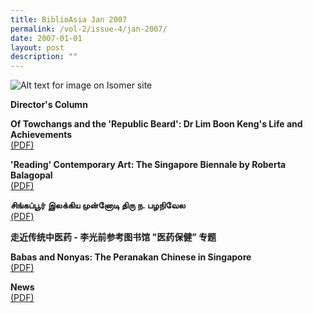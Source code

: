 ```yaml
---
title: BiblioAsia Jan 2007
permalink: /vol-2/issue-4/jan-2007/
date: 2007-01-01
layout: post
description: ""
---
```

![Alt text for image on Isomer site](/images/covers/ba2-4.jpg)

**Director's Column**<br>

**Of Towchangs and the 'Republic Beard': Dr Lim Boon Keng's Life and Achievements**<br>[(PDF)](/files/pdf/vol-2/issue-4/v2-issue4_TowchangsBeard.pdf)

**'Reading' Contemporary Art: The Singapore Biennale by Roberta Balagopal**<br>[(PDF)](/files/pdf/vol-2/issue-4/v2-issue4_SingaporeBiennale.pdf)

**சிங்கப்பூர் இலக்கிய முன்னோடி திரு ந. பழநிவேல**<br>[(PDF)](/files/pdf/vol-2/issue-4/v2-issue4_Tamil.pdf)

**走近传统中医药 - 李光前参考图书馆 "医药保健” 专题**<br>

**Babas and Nonyas: The Peranakan Chinese in Singapore**<br>[(PDF)](/files/pdf/vol-2/issue-4/v2-issue4_BabasNonyas.pdf)

**News**<br>[(PDF)](/files/pdf/vol-2/issue-4/v2-issue4_News.pdf)